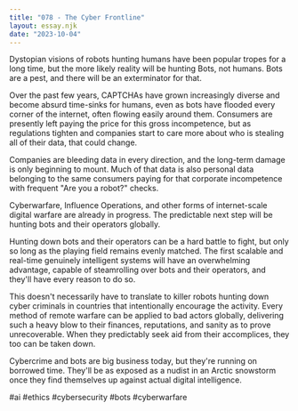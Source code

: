 ```yaml
---
title: "078 - The Cyber Frontline"
layout: essay.njk
date: "2023-10-04"
---
```


Dystopian visions of robots hunting humans have been popular tropes for a long time, but the more likely reality will be hunting Bots, not humans. Bots are a pest, and there will be an exterminator for that.

Over the past few years, CAPTCHAs have grown increasingly diverse and become absurd time-sinks for humans, even as bots have flooded every corner of the internet, often flowing easily around them. Consumers are presently left paying the price for this gross incompetence, but as regulations tighten and companies start to care more about who is stealing all of their data, that could change.

Companies are bleeding data in every direction, and the long-term damage is only beginning to mount. Much of that data is also personal data belonging to the same consumers paying for that corporate incompetence with frequent "Are you a robot?" checks.

Cyberwarfare, Influence Operations, and other forms of internet-scale digital warfare are already in progress. The predictable next step will be hunting bots and their operators globally.

Hunting down bots and their operators can be a hard battle to fight, but only so long as the playing field remains evenly matched. The first scalable and real-time genuinely intelligent systems will have an overwhelming advantage, capable of steamrolling over bots and their operators, and they'll have every reason to do so.

This doesn't necessarily have to translate to killer robots hunting down cyber criminals in countries that intentionally encourage the activity. Every method of remote warfare can be applied to bad actors globally, delivering such a heavy blow to their finances, reputations, and sanity as to prove unrecoverable. When they predictably seek aid from their accomplices, they too can be taken down.

Cybercrime and bots are big business today, but they're running on borrowed time. They'll be as exposed as a nudist in an Arctic snowstorm once they find themselves up against actual digital intelligence.

#ai #ethics #cybersecurity #bots #cyberwarfare
